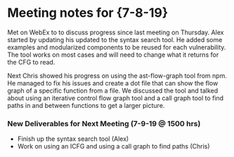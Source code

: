 # Meeting notes for {7-8-19}
Met on WebEx to to discuss progress since last meeting on Thursday. Alex started by updating his updated to the syntax search tool. He added some examples and modularized components to be reused for each vulnerability. The tool works on most cases and will need to change what it returns for the CFG to read. 

Next Chris showed his progress on using the ast-flow-graph tool from npm. He managed to fix his issues and create a dot file that can show the flow graph of a specific function from a file. We discussed the tool and talked about using an iterative control flow graph tool and a call graph tool to find paths in and between functions to get a larger picture.

### New Deliverables for Next Meeting (7-9-19 @ 1500 hrs)
- Finish up the syntax search tool (Alex)
- Work on using an ICFG and using a call graph to find paths (Chris)
